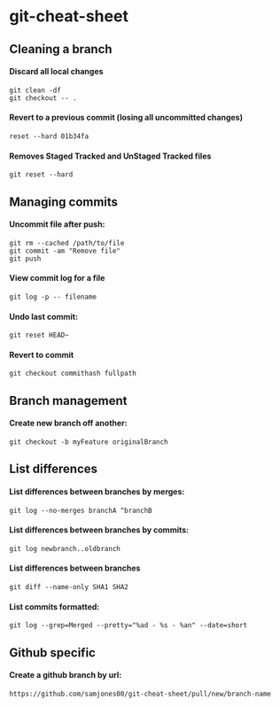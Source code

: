 # git-cheat-sheet

## Cleaning a branch

#### Discard all local changes
`git clean -df`\
`git checkout -- .`

#### Revert to a previous commit (losing all uncommitted changes)
`reset --hard 01b34fa`

#### Removes Staged Tracked and UnStaged Tracked files
`git reset --hard`


## Managing commits

#### Uncommit file after push:

`git rm --cached /path/to/file`\
`git commit -am "Remove file"`\
`git push`

#### View commit log for a file
`git log -p -- filename`

#### Undo last commit:
`git reset HEAD~`

#### Revert to commit
`git checkout commithash fullpath`

## Branch management

#### Create new branch off another:
`git checkout -b myFeature originalBranch`

## List differences

#### List differences between branches by merges:
`git log --no-merges branchA ^branchB`

#### List differences between branches by commits:
`git log newbranch..oldbranch`

#### List differences between branches
`git diff --name-only SHA1 SHA2`

#### List commits formatted:
`git log --grep=Merged --pretty="%ad - %s - %an" --date=short`

## Github specific

#### Create a github branch by url:
`https://github.com/samjones00/git-cheat-sheet/pull/new/branch-name`
